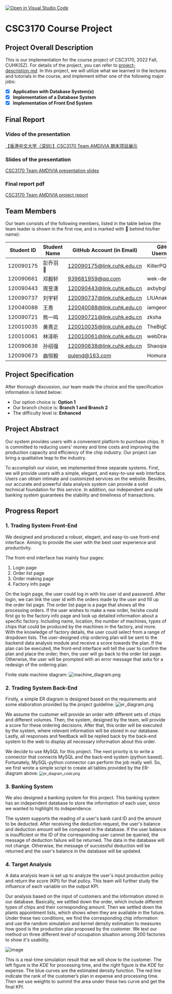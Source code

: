 [![Open in Visual Studio Code](https://classroom.github.com/assets/open-in-vscode-c66648af7eb3fe8bc4f294546bfd86ef473780cde1dea487d3c4ff354943c9ae.svg)](https://classroom.github.com/online_ide?assignment_repo_id=9431947&assignment_repo_type=AssignmentRepo)
# CSC3170 Course Project

## Project Overall Description

This is our implementation for the course project of CSC3170, 2022 Fall, CUHK(SZ). For details of the project, you can refer to [project-description.md](project-description.md). In this project, we will utilize what we learned in the lectures and tutorials in the course, and implement either one of the following major jobs:

<!-- Please fill in "x" to replace the blank space between "[]" to tick the todo item; it's ticked on the first one by default. -->

- [x] **Application with Database System(s)**
- [X] **Implementation of a Database System**
- [X] **Implementation of Front End System**

## Final Report

### Video of the presentation

[【香港中文大学（深圳）】CSC3170 Team AMDIVIA 期末项目展示](https://www.bilibili.com/video/BV1Kd4y1Y7Mo/?share_source=copy_web&vd_source=92f97ef8aea7e95d46252187c762c342)

### Slides of the presentation

[CSC3170 Team AMDIVIA presentation slides](https://github.com/CSC3170-2022Fall/project-amdvia/blob/main/Final_report/CSC3170%20Team%20AMDIVIA%20presentation%20slides.pptx)

### Final report pdf

[CSC3170 Team AMDIVIA project report](https://github.com/CSC3170-2022Fall/project-amdvia/blob/main/Final_report/CSC3170%20Team%20AMDIVIA%20project%20report.pdf)

## Team Members

Our team consists of the following members, listed in the table below (the team leader is shown in the first row, and is marked with 🚩 behind his/her name):

<!-- change the info below to be the real case -->

| Student ID | Student Name | GitHub Account (in Email) | GiHub Username |
| ---------- | ------------ | ------------------------- | -------------- |
| 120090175  | 彭乔羽 🚩    | 120090175@link.cuhk.edu.cn  | KillerPQY |
| 120090661  | 邓毅轩         | 939681959@qq.com           | wek-deng |
| 120090443  | 周昱潇         | 120090443@link.cuhk.edu.cn            |axbybgl|
| 120090737  | 刘宇轩         | 120090737@link.cuhk.edu.cn            |LIUAnakin|
| 120040088  | 王熹           | 120040088@link.cuhk.edu.cn            |iamgeorge|
| 120090721  | 熊一鸣         | 120090721@link.cuhk.edu.cn            |zksha|
| 120010035  | 黄熹正         | 120010035@link.cuhk.edu.cn            |TheBigDoge|
| 120010061  | 林泽昕         | 120010061@link.cuhk.edu.cn            |webDrag0n|
| 120090638  | 孙绍强         | 120090638@link.cuhk.edu.cn            |ShaoqiangSun|
| 120090673  | 曲恒毅         | qulend@163.com            |HomuraCat|

## Project Specification

<!-- You should remove the terms/sentence that is not necessary considering your option/branch/difficulty choice -->

After thorough discussion, our team made the choice and the specification information is listed below:

- Our option choice is: **Option 1**
- Our branch choice is: **Branch 1 and Branch 2**
- The difficulty level is: **Enhanced**


## Project Abstract

<!-- TODO -->
Our system provides users with a convenient platform to purchase chips. It is committed to reducing users' money and time costs and improving the production capacity and efficiency of the chip industry. Our project can bring a qualitative leap to the industry.

To accomplish our vision, we implemented three separate systems. First, we will provide users with a simple, elegant, and easy-to-use web interface. Users can obtain intimate and customized services on the website. Besides, our accurate and powerful data analysis system can provide a solid technical foundation for this service. In addition, our independent and safe banking system guarantees the stability and timeliness of transactions.

## Progress Report

### 1. Trading System Front-End

We designed and produced a robust, elegant, and easy-to-use front-end interface. Aiming to provide the user with the best user experience and productivity.

The front-end interface has mainly four pages:

1.	Login page
2.	Order list page
3.	Order making page
4.	Factory info page

On the login page, the user could log in with his user id and password. After login, we can link the user id with the orders made by the user and fill up the order list page. The order list page is a page that shows all the processing orders. If the user wishes to make a new order, he/she could first go to the factory info page and look up detailed information about a specific factory. Including name, location, the number of machines, types of chips that could be produced by the machines in the factory, and more. With the knowledge of factory details, the user could select from a range of dropdown lists. The user-designed chip ordering plan will be sent to the backend data analysis module and receive a score towards the plan. If the plan can be executed, the front-end interface will tell the user to confirm the plan and place the order; then, the user will go back to the order list page. Otherwise, the user will be prompted with an error message that asks for a redesign of the ordering plan.

Finite state machine diagram:
<img src="res/machine_diagram.png" alt="machine_diagram.png"  />

### 2. Trading System Back-End

Firstly, a simple ER diagram is designed based on the requirements and some elaboration provided by the project guideline:
![er_diagram.png](res/er_diagram.png)

We assume the customer will provide an order with different sets of chips and different volumes. Then, the system, designed by the team, will provide a score for these ordering decisions. After that, this order will be executed by the system, where relevant information will be stored in our database. Lastly, all responses and feedback will be replied back by the back-end system to the web to display all necessary information about this order.

We decide to use MySQL for this project. The next priority is to write a connector that connects MySQL and the back-end system (python based). Fortunately, MySQL-python connector can perform the job really well. So, we first wrote a simple script to create all tables provided by the ER-diagram above:
<img src="res/er_diagram_code.png" alt="er_diagram_code.png" style="zoom:80%;" />

### 3. Banking System

We also designed a banking system for this project. This banking system has an independent database to store the information of each user, since we wanted to highlight its independence.

The system supports the reading of a user's bank card ID and the amount to be deducted. After receiving the deduction request, the user's balance and deduction amount will be compared in the database. If the user balance is insufficient or the ID of the corresponding user cannot be queried, the message of deduction failure will be returned. The data in the database will not change. Otherwise, the message of successful deduction will be returned and the user's balance in the database will be updated.

### 4. Target Analysis

A data analysis team is set up to analyze the user's input production policy and return the score (KPI) for that policy. This team will further study the influence of each variable on the output KPI.

Our analysis based on the input of customers and the information stored in our database. Basically, we settled down the order, which include different types of chips and their corresponding amount. Then we settled down the plants appointment lists, which shows when they are available in the future. Under these two conditions, we find the corresponding chip information and use the random simulation and kernel density estimation to measures how good is the production plan proposed by the customer. We test our method on three different level of occupation situation among 200 factories to show it's usability. 

![image](https://github.com/CSC3170-2022Fall/project-amdvia/blob/main/res/final_curve.png)

This is a real-time simulation result that we will show to the customer. 
The left figure is the $KDE$ for processing time, and the right figure is the $KDE$ for expense. The blue curves are the estimated density function. The red line indicate the rank of the customer’s plan in expense and processing time. Then we use weights to summit the area under these two curve and get the final KPI.
